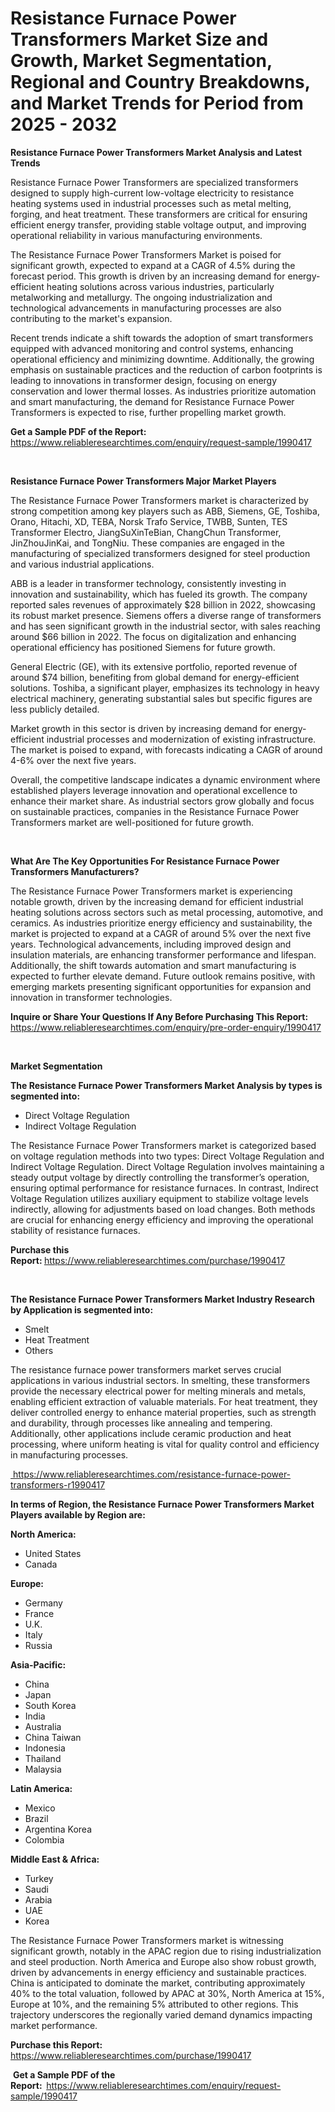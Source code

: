 <p><h1>Resistance Furnace Power Transformers Market Size and Growth, Market Segmentation, Regional and Country Breakdowns, and Market Trends for Period from 2025 -  2032</h1></p><p><strong>Resistance Furnace Power Transformers Market Analysis and Latest Trends</strong></p>
<p><p>Resistance Furnace Power Transformers are specialized transformers designed to supply high-current low-voltage electricity to resistance heating systems used in industrial processes such as metal melting, forging, and heat treatment. These transformers are critical for ensuring efficient energy transfer, providing stable voltage output, and improving operational reliability in various manufacturing environments.</p><p>The Resistance Furnace Power Transformers Market is poised for significant growth, expected to expand at a CAGR of 4.5% during the forecast period. This growth is driven by an increasing demand for energy-efficient heating solutions across various industries, particularly metalworking and metallurgy. The ongoing industrialization and technological advancements in manufacturing processes are also contributing to the market's expansion.</p><p>Recent trends indicate a shift towards the adoption of smart transformers equipped with advanced monitoring and control systems, enhancing operational efficiency and minimizing downtime. Additionally, the growing emphasis on sustainable practices and the reduction of carbon footprints is leading to innovations in transformer design, focusing on energy conservation and lower thermal losses. As industries prioritize automation and smart manufacturing, the demand for Resistance Furnace Power Transformers is expected to rise, further propelling market growth.</p></p>
<p><strong>Get a Sample PDF of the Report:&nbsp;</strong> <a href="https://www.reliableresearchtimes.com/enquiry/request-sample/1990417?utm_campaign=2180&utm_medium=2&utm_source=Github&utm_content=ia&utm_term=12042025&utm_id=resistance-furnace-power-transformers">https://www.reliableresearchtimes.com/enquiry/request-sample/1990417</a></p>
<p>&nbsp;</p>
<p><strong>Resistance Furnace Power Transformers Major Market Players</strong></p>
<p><p>The Resistance Furnace Power Transformers market is characterized by strong competition among key players such as ABB, Siemens, GE, Toshiba, Orano, Hitachi, XD, TEBA, Norsk Trafo Service, TWBB, Sunten, TES Transformer Electro, JiangSuXinTeBian, ChangChun Transformer, JinZhouJinKai, and TongNiu. These companies are engaged in the manufacturing of specialized transformers designed for steel production and various industrial applications.</p><p>ABB is a leader in transformer technology, consistently investing in innovation and sustainability, which has fueled its growth. The company reported sales revenues of approximately $28 billion in 2022, showcasing its robust market presence. Siemens offers a diverse range of transformers and has seen significant growth in the industrial sector, with sales reaching around $66 billion in 2022. The focus on digitalization and enhancing operational efficiency has positioned Siemens for future growth.</p><p>General Electric (GE), with its extensive portfolio, reported revenue of around $74 billion, benefiting from global demand for energy-efficient solutions. Toshiba, a significant player, emphasizes its technology in heavy electrical machinery, generating substantial sales but specific figures are less publicly detailed.</p><p>Market growth in this sector is driven by increasing demand for energy-efficient industrial processes and modernization of existing infrastructure. The market is poised to expand, with forecasts indicating a CAGR of around 4-6% over the next five years.</p><p>Overall, the competitive landscape indicates a dynamic environment where established players leverage innovation and operational excellence to enhance their market share. As industrial sectors grow globally and focus on sustainable practices, companies in the Resistance Furnace Power Transformers market are well-positioned for future growth.</p></p>
<p>&nbsp;</p>
<p><strong>What Are The Key Opportunities For Resistance Furnace Power Transformers Manufacturers?</strong></p>
<p><p>The Resistance Furnace Power Transformers market is experiencing notable growth, driven by the increasing demand for efficient industrial heating solutions across sectors such as metal processing, automotive, and ceramics. As industries prioritize energy efficiency and sustainability, the market is projected to expand at a CAGR of around 5% over the next five years. Technological advancements, including improved design and insulation materials, are enhancing transformer performance and lifespan. Additionally, the shift towards automation and smart manufacturing is expected to further elevate demand. Future outlook remains positive, with emerging markets presenting significant opportunities for expansion and innovation in transformer technologies.</p></p>
<p><strong>Inquire or Share Your Questions If Any Before Purchasing This Report:</strong> <a href="https://www.reliableresearchtimes.com/enquiry/pre-order-enquiry/1990417?utm_campaign=2180&utm_medium=2&utm_source=Github&utm_content=ia&utm_term=12042025&utm_id=resistance-furnace-power-transformers">https://www.reliableresearchtimes.com/enquiry/pre-order-enquiry/1990417</a></p>
<p>&nbsp;</p>
<p><strong>Market Segmentation</strong></p>
<p><strong>The Resistance Furnace Power Transformers Market Analysis by types is segmented into:</strong></p>
<p><ul><li>Direct Voltage Regulation</li><li>Indirect Voltage Regulation</li></ul></p>
<p><p>The Resistance Furnace Power Transformers market is categorized based on voltage regulation methods into two types: Direct Voltage Regulation and Indirect Voltage Regulation. Direct Voltage Regulation involves maintaining a steady output voltage by directly controlling the transformer’s operation, ensuring optimal performance for resistance furnaces. In contrast, Indirect Voltage Regulation utilizes auxiliary equipment to stabilize voltage levels indirectly, allowing for adjustments based on load changes. Both methods are crucial for enhancing energy efficiency and improving the operational stability of resistance furnaces.</p></p>
<p><strong>Purchase this Report:&nbsp;</strong><a href="https://www.reliableresearchtimes.com/purchase/1990417?utm_campaign=2180&utm_medium=2&utm_source=Github&utm_content=ia&utm_term=12042025&utm_id=resistance-furnace-power-transformers">https://www.reliableresearchtimes.com/purchase/1990417</a></p>
<p>&nbsp;</p>
<p><strong>The Resistance Furnace Power Transformers Market Industry Research by Application is segmented into:</strong></p>
<p><ul><li>Smelt</li><li>Heat Treatment</li><li>Others</li></ul></p>
<p><p>The resistance furnace power transformers market serves crucial applications in various industrial sectors. In smelting, these transformers provide the necessary electrical power for melting minerals and metals, enabling efficient extraction of valuable materials. For heat treatment, they deliver controlled energy to enhance material properties, such as strength and durability, through processes like annealing and tempering. Additionally, other applications include ceramic production and heat processing, where uniform heating is vital for quality control and efficiency in manufacturing processes.</p></p>
<p><a href="https://www.reliableresearchtimes.com/resistance-furnace-power-transformers-r1990417?utm_campaign=2180&utm_medium=2&utm_source=Github&utm_content=ia&utm_term=12042025&utm_id=resistance-furnace-power-transformers">&nbsp;https://www.reliableresearchtimes.com/resistance-furnace-power-transformers-r1990417</a></p>
<p><strong>In terms of Region, the Resistance Furnace Power Transformers Market Players available by Region are:</strong></p>
<p>
    <p> <strong> North America: </strong>
        <ul>
            <li>United States</li>
            <li>Canada</li>
        </ul>
        </p> 
    <p> <strong> Europe: </strong>
        <ul>
            <li>Germany</li>
            <li>France</li>
            <li>U.K.</li>
            <li>Italy</li>
            <li>Russia</li>
        </ul>
        </p> 
    <p> <strong> Asia-Pacific: </strong>
        <ul>
            <li>China</li>
            <li>Japan</li>
            <li>South Korea</li>
            <li>India</li>
            <li>Australia</li>
            <li>China Taiwan</li>
            <li>Indonesia</li>
            <li>Thailand</li>
            <li>Malaysia</li>
        </ul>
        </p> 
    <p> <strong> Latin America: </strong>
        <ul>
            <li>Mexico</li>
            <li>Brazil</li>
            <li>Argentina Korea</li>
            <li>Colombia</li>
        </ul>
        </p> 
    <p> <strong> Middle East & Africa: </strong>
        <ul>
            <li>Turkey</li>
            <li>Saudi</li>
            <li>Arabia</li>
            <li>UAE</li>
            <li>Korea</li>
        </ul>
    </p>
    </p>
<p><p>The Resistance Furnace Power Transformers market is witnessing significant growth, notably in the APAC region due to rising industrialization and steel production. North America and Europe also show robust growth, driven by advancements in energy efficiency and sustainable practices. China is anticipated to dominate the market, contributing approximately 40% to the total valuation, followed by APAC at 30%, North America at 15%, Europe at 10%, and the remaining 5% attributed to other regions. This trajectory underscores the regionally varied demand dynamics impacting market performance.</p></p>
<p><strong>Purchase this Report: </strong><a href="https://www.reliableresearchtimes.com/purchase/1990417?utm_campaign=2180&utm_medium=2&utm_source=Github&utm_content=ia&utm_term=12042025&utm_id=resistance-furnace-power-transformers">https://www.reliableresearchtimes.com/purchase/1990417</a></p>
<p>&nbsp;<strong>Get a Sample PDF of the Report:&nbsp;&nbsp;</strong><a href="https://www.reliableresearchtimes.com/enquiry/request-sample/1990417?utm_campaign=2180&utm_medium=2&utm_source=Github&utm_content=ia&utm_term=12042025&utm_id=resistance-furnace-power-transformers">https://www.reliableresearchtimes.com/enquiry/request-sample/1990417</a></p>
<p><strong></strong></p>
<p><p></p><p></p><p></p></p>